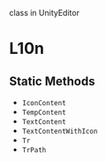 class in UnityEditor
# L10n

## Static Methods
- `IconContent`
- `TempContent`
- `TextContent`
- `TextContentWithIcon`
- `Tr`
- `TrPath`
